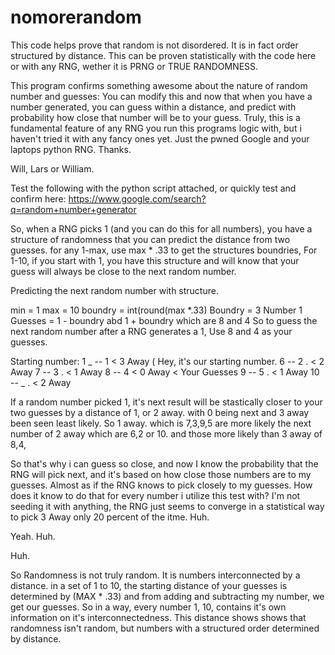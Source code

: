 # nomorerandom
This code helps prove that random is not disordered. It is in fact order structured by distance. This can be proven statistically with the code here or with any RNG, wether it is PRNG or TRUE RANDOMNESS.


This program confirms something awesome about the nature of random number and guesses: You can modify this and now that when you have a number generated, you can guess within a distance, and predict with probability how close that number will be to your guess. Truly, this is a fundamental feature of any RNG you run this programs logic with, but i haven't tried it with any fancy ones yet. Just the pwned Google and your laptops python RNG. Thanks.

Will, Lars or William.

Test the following with the python script attached, or quickly test and confirm here:
https://www.google.com/search?q=random+number+generator

So, when a RNG picks 1 (and you can do this for all numbers), you have a structure of randomness that you can predict the distance from two guesses. for any 1-max, use max * .33 to get the structures boundries, For 1-10, if you start with 1, you have this structure and will know that your guess will always be close to the next random number.

Predicting the next random number with structure.

min = 1
max = 10
boundry = int(round(max *.33)
Boundry = 3
Number 1
Guesses = 1 - boundry abd 1 + boundry which are 8 and 4
So to guess the next random number after a RNG generates a 1, Use 8 and 4 as your guesses.

Starting number: 1
_ -- 1 < 3 Away ( Hey, it's our starting number.
6 -- 2 . < 2 Away
7 -- 3 . < 1 Away
8 -- 4 < 0 Away < Your Guesses
9 -- 5 . < 1 Away
10 -- _ . < 2 Away

If a random number picked 1, it's next result will be stastically closer to your two guesses by a distance of 1, or 2 away. with 0 being next and 3 away been seen least likely. So 1 away. which is 7,3,9,5 are more likely the next number of 2 away which are 6,2 or 10. and those more likely than 3 away of 8,4,

So that's why i can guess so close, and now I know the probability that the RNG will pick next, and it's based on how close those numbers are to my guesses. Almost as if the RNG knows to pick closely to my guesses. How does it know to do that for every number i utilize this test with? I'm not seeding it with anything, the RNG just seems to converge in a statistical way to pick 3 Away only 20 percent of the itme. Huh.

Yeah. Huh.

Huh.

So Randomness is not truly random. It is numbers interconnected by a distance. in a set of 1 to 10, the starting distance
of your guesses is determined by (MAX * .33) and from adding and subtracting my number, we get our guesses. So in a way, every
number 1, 10, contains it's own information on it's interconnectedness. This distance shows shows that randomness isn't random,
but numbers with a structured order determined by distance. 



